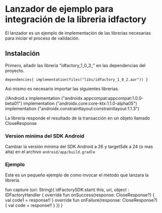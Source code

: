 # Lanzador de ejemplo para integración de la libreria idfactory

El lanzador es un ejemplo de implementación de las librerias necesarias para iniciar el proceso de validación.

## Instalación

Primero, añadir las librería "idfactory_1_0_3_"
en las dependencias del proyecto. 

`dependencies{
  implementation(files("libs/idfactory_1_0_2.aar"))
  }`
  
Asi mismo es necesario importar las siguientes librerías.

//Android.x
    implementation ("androidx.appcompat:appcompat:1.0.0-beta01")
    implementation ("androidx.core:core-ktx:1.1.0-alpha05")
    implementation ("androidx.constraintlayout:constraintlayout:1.1.3")

La librería responde el resultado de la transacción en un objeto llamado CloseResponse  

### Version minima del SDK Android

Cambiar la versión minima del SDK Android a 26 y targetSdk a 24 (o mas alta) en el archivo `android/app/build.gradle`

### Ejemplo

Este es un pequeño ejemplo de como invocar el metodo que lanzara la librería. 
    
fun capture (uri: String){
        idFactorySDK.start(
            this,
            uri,
            object : IDFactoryHandler {
                override fun onSuccess(response: CloseResponse?) {
                    val code1 = response!!
                }
                override fun onFailure(response: CloseResponse?) {
                    val code = response!!
                }
            })
    }
